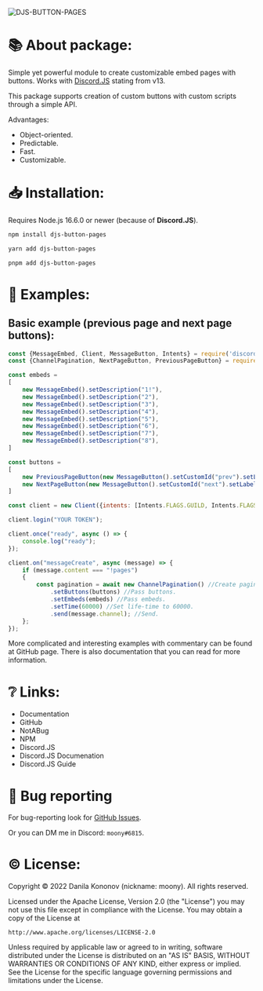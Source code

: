 ![DJS-BUTTON-PAGES](https://user-images.githubusercontent.com/80977522/174433134-54e6e9f6-b618-4d94-8552-5b5ba3c22a88.png)

# 📚 About package:

Simple yet powerful module to create customizable embed pages with buttons. Works with [Discord.JS](https://www.npmjs.com/package/discord.js?source=post_page-----7b5fe27cb6fa----------------------) stating from v13.

This package supports creation of custom buttons with custom scripts through a simple API.

Advantages:
* Object-oriented.
* Predictable.
* Fast.
* Customizable.

# 📥 Installation:

Requires Node.js 16.6.0 or newer (because of **Discord.JS**).
```bash
npm install djs-button-pages
```
```bash
yarn add djs-button-pages
```
```bash
pnpm add djs-button-pages
```

# 📃 Examples:

## Basic example (previous page and next page buttons):
```javascript
const {MessageEmbed, Client, MessageButton, Intents} = require('discord.js');
const {ChannelPagination, NextPageButton, PreviousPageButton} = require("djs-button-pages");

const embeds =
[
    new MessageEmbed().setDescription("1!"),
    new MessageEmbed().setDescription("2"),
    new MessageEmbed().setDescription("3"),
    new MessageEmbed().setDescription("4"),
    new MessageEmbed().setDescription("5"),
    new MessageEmbed().setDescription("6"),
    new MessageEmbed().setDescription("7"),
    new MessageEmbed().setDescription("8"),
]

const buttons =
[
    new PreviousPageButton(new MessageButton().setCustomId("prev").setLabel("Previous").setStyle("PRIMARY")),
    new NextPageButton(new MessageButton().setCustomId("next").setLabel("Next").setStyle("PRIMARY")),
]

const client = new Client({intents: [Intents.FLAGS.GUILD, Intents.FLAGS.GUILD_MESSAGES]});

client.login("YOUR TOKEN");

client.once("ready", async () => {
    console.log("ready");
});

client.on("messageCreate", async (message) => {
    if (message.content === "!pages")
    {
        const pagination = await new ChannelPagination() //Create pagination.
            .setButtons(buttons) //Pass buttons.
            .setEmbeds(embeds) //Pass embeds.
            .setTime(60000) //Set life-time to 60000.
            .send(message.channel); //Send.
    };
});
```

More complicated and interesting examples with commentary can be found at GitHub page.
There is also documentation that you can read for more information.

# ❔ Links:
* Documentation
* GitHub
* NotABug
* NPM
* Discord.JS
* Discord.JS Documenation
* Discord.JS Guide

# 🐛 Bug reporting
For bug-reporting look for [GitHub Issues](https://github.com/i-Moony/djs-button-pages/issues).

Or you can DM me in Discord: `moony#6815`.

# © License:
Copyright © 2022 Danila Kononov (nickname: moony). All rights reserved.

Licensed under the Apache License, Version 2.0 (the "License")
you may not use this file except in compliance with the License.
You may obtain a copy of the License at

    http://www.apache.org/licenses/LICENSE-2.0

Unless required by applicable law or agreed to in writing, software
distributed under the License is distributed on an "AS IS" BASIS,
WITHOUT WARRANTIES OR CONDITIONS OF ANY KIND, either express or implied.
See the License for the specific language governing permissions and
limitations under the License.